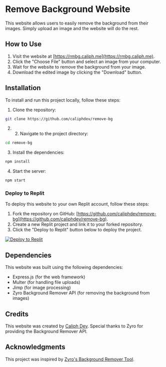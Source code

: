 # Remove Background Website

This website allows users to easily remove the background from their images. Simply upload an image and the website will do the rest.

## How to Use

1. Visit the website at [https://rmbg.caliph.me](https://rmbg.caliph.me).
2. Click the "Choose File" button and select an image from your computer.
3. Wait for the website to remove the background from your image.
4. Download the edited image by clicking the "Download" button.

## Installation
To install and run this project locally, follow these steps:

1. Clone the repository: 
```bash
git clone https://github.com/caliphdev/remove-bg
```
2. 2. Navigate to the project directory:
```bash
cd remove-bg
```
3. Install the dependencies:
```bash
npm install
```

4. Start the server:
```bash
npm start
```

### Deploy to Replit

To deploy this website to your own Replit account, follow these steps:

1. Fork the repository on GitHub: [https://github.com/caliphdev/remove-bg](https://github.com/caliphdev/remove-bg).
2. Create a new Replit project and link it to your forked repository.
3. Click the "Deploy to Replit" button below to deploy the project.

[![Deploy to Replit](https://replit.com/badge/github/caliphdev/remove-bg)](https://replit.com/github/caliphdev/remove-bgexample/example-repo)

## Dependencies

This website was built using the following dependencies:

- Express.js (for the web framework)
- Multer (for handling file uploads)
- Jimp (for image processing)
- Zyro Background Remover API (for removing the background from images)

## Credits

This website was created by [Caliph Dev](https://github.com/caliphdev). Special thanks to Zyro for providing the Background Remover API. 

## Acknowledgments

This project was inspired by [Zyro's Background Remover Tool](https://zyro.com/id/tool/hapus-background).
